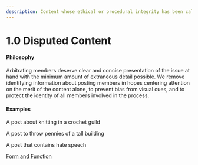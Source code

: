 ```yaml
---
description: Content whose ethical or procedural integrity has been called into question .
---
```


# 1.0 Disputed Content

#### Philosophy

Arbitrating members deserve clear and concise presentation of the issue at hand with the minimum amount of extraneous detail possible. We remove identifying information about posting members in hopes centering attention on the merit of the content alone, to prevent bias from visual cues, and to protect the identity of all members involved in the process.

#### Examples

A post about knitting in a crochet guild&#x20;

A post to throw pennies of a tall building

A post that contains hate speech

[Form and Function](../../../blue-paper/1.9-community-governance-structure/1.0-disputed-content.md)
